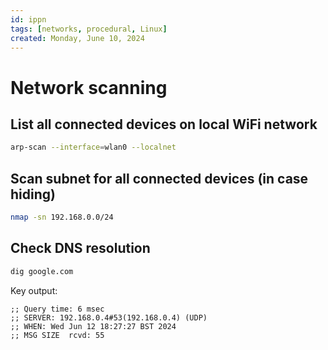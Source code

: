 ```yaml
---
id: ippn
tags: [networks, procedural, Linux]
created: Monday, June 10, 2024
---
```


# Network scanning

## List all connected devices on local WiFi network

```sh
arp-scan --interface=wlan0 --localnet
```

## Scan subnet for all connected devices (in case hiding)

```sh
nmap -sn 192.168.0.0/24
```

## Check DNS resolution

```sh
dig google.com
```

Key output:

```
;; Query time: 6 msec
;; SERVER: 192.168.0.4#53(192.168.0.4) (UDP)
;; WHEN: Wed Jun 12 18:27:27 BST 2024
;; MSG SIZE  rcvd: 55
```
